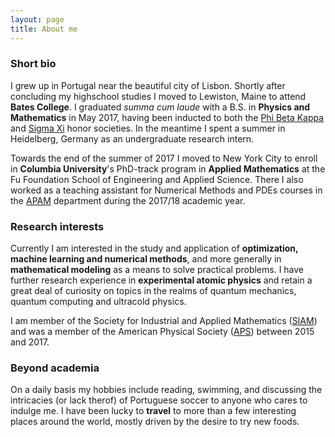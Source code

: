 ```yaml
---
layout: page
title: About me
---
```


### Short bio

I grew up in Portugal near the beautiful city of Lisbon. Shortly after concluding my highschool studies I moved to Lewiston, Maine to attend **Bates College**. I graduated *summa cum laude* with a B.S. in **Physics and Mathematics** in May 2017, having been inducted to both the [Phi Beta Kappa](https://www.pbk.org/ "The Phi Beta Kappa Society webpage") and [Sigma Xi](https://www.sigmaxi.org/ "Sigma Xi webpage") honor societies. In the meantime I spent a summer in Heidelberg, Germany as an undergraduate research intern.

Towards the end of the summer of 2017 I moved to New York City to enroll in **Columbia University**'s PhD-track program in **Applied Mathematics** at the Fu Foundation School of Engineering and Applied Science. There I also worked as a teaching assistant for Numerical Methods and PDEs courses in the [APAM](http://apam.columbia.edu/ "APAM department webpage") department during the 2017/18 academic year.

### Research interests

Currently I am interested in the study and application of **optimization, machine learning and numerical methods**, and more generally in **mathematical modeling** as a means to solve practical problems. I have further research experience in **experimental atomic physics** and retain a great deal of curiosity on topics in the realms of quantum mechanics, quantum computing and ultracold physics. 

I am member of the Society for Industrial and Applied Mathematics ([SIAM](https://www.siam.org/ "SIAM webpage")) and was a member of the American Physical Society ([APS](https://www.aps.org/ "APS webpage")) between 2015 and 2017.

### Beyond academia

On a daily basis my hobbies include reading, swimming, and discussing the intricacies (or lack therof) of Portuguese soccer to anyone who cares to indulge me. I have been lucky to **travel** to more than a few interesting places around the world, mostly driven by the desire to try new foods.
